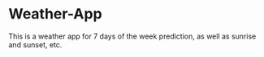 # Weather-App
This is a weather app for 7 days of the week prediction, as well as sunrise and sunset, etc.
